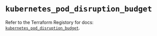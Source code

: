 # `kubernetes_pod_disruption_budget`

Refer to the Terraform Registory for docs: [`kubernetes_pod_disruption_budget`](https://www.terraform.io/docs/providers/kubernetes/r/pod_disruption_budget).
